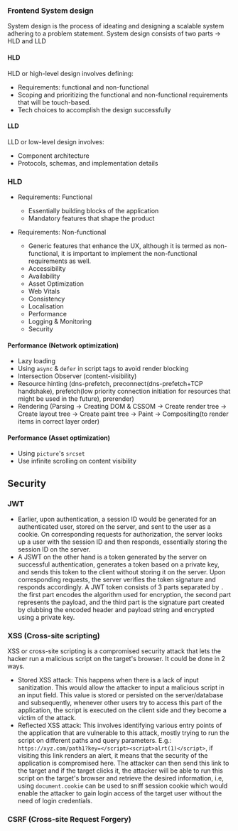 ### Frontend System design

System design is the process of ideating and designing a scalable system adhering to a problem statement.
System design consists of two parts -> HLD and LLD

#### HLD
HLD or high-level design involves defining:
- Requirements: functional and non-functional
- Scoping and prioritizing the functional and non-functional requirements that will be touch-based.
- Tech choices to accomplish the design successfully

#### LLD
LLD or low-level design involves:
- Component architecture
- Protocols, schemas, and implementation details


### HLD
- Requirements: Functional
  - Essentially building blocks of the application
  - Mandatory features that shape the product

- Requirements: Non-functional
  - Generic features that enhance the UX, although it is termed as non-functional, it is important to implement the non-functional requirements as well.
  - Accessibility
  - Availability
  - Asset Optimization
  - Web Vitals
  - Consistency
  - Localisation
  - Performance
  - Logging & Monitoring
  - Security
 

#### Performance (Network optimization)
- Lazy loading
- Using `async` & `defer` in script tags to avoid render blocking
- Intersection Observer (content-visibility)
- Resource hinting (dns-prefetch, preconnect(dns-prefetch+TCP handshake), prefetch(low priority connection initiation for resources that might be used in the future), prerender)
- Rendering (Parsing -> Creating DOM & CSSOM -> Create render tree -> Create layout tree -> Create paint tree -> Paint -> Compositing(to render items in correct layer order)

#### Performance (Asset optimization)
- Using `picture`'s `srcset`
- Use infinite scrolling on content visibility



## Security
### JWT
- Earlier, upon authentication, a session ID would be generated for an authenticated user, stored on the server, and sent to the user as a cookie. On corresponding requests for authorization, the server looks up a user with the session ID and then responds, essentially storing the session ID on the server.
- A JSWT on the other hand is a token generated by the server on successful authentication, generates a token based on a private key, and sends this token to the client without storing it on the server. Upon corresponding requests, the server verifies the token signature and responds accordingly. A JWT token consists of 3 parts separated by `.` the first part encodes the algorithm used for encryption, the second part represents the payload, and the third part is the signature part created by clubbing the encoded header and payload string and encrypted using a private key.

### XSS (Cross-site scripting)

XSS or cross-site scripting is a compromised security attack that lets the hacker run a malicious script on the target's browser. It could be done in 2 ways.
- Stored XSS attack: This happens when there is a lack of input sanitization. This would allow the attacker to input a malicious script in an input field. This value is stored or persisted on the server/database and subsequently, whenever other users try to access this part of the application, the script is executed on the client side and they become a victim of the attack.
- Reflected XSS attack: This involves identifying various entry points of the application that are vulnerable to this attack, mostly trying to run the script on different paths and query parameters. E.g.: `https://xyz.com/path1?key=</script><script>alrt(1)</script>`, if visiting this link renders an alert, it means that the security of the application is compromised here. The attacker can then send this link to the target and if the target clicks it, the attacker will be able to run this script on the target's browser and retrieve the desired information, i.e, using `document.cookie` can be used to sniff session cookie which would enable the attacker to gain login access of the target user without the need of login credentials. 

### CSRF (Cross-site Request Forgery)


